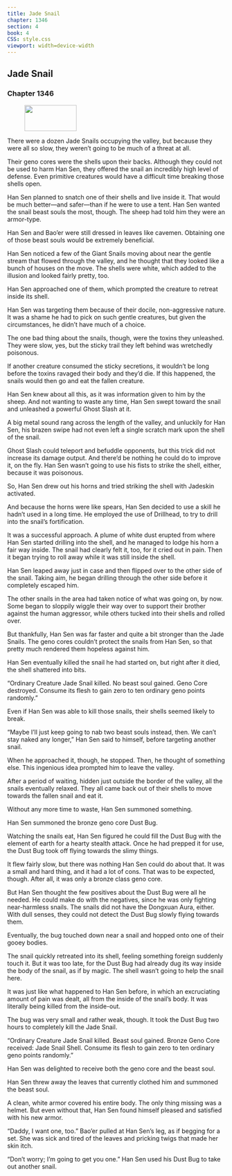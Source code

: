 ```yaml
---
title: Jade Snail
chapter: 1346
section: 4
book: 4
CSS: style.css
viewport: width=device-width
---
```


## Jade Snail

### Chapter 1346

<figure>
	<img src="../Images/gem.gif" alt="" id="gem" width="120" height="60" />
</figure>

There were a dozen Jade Snails occupying the valley, but because they were all so slow, they weren’t going to be much of a threat at all.

Their geno cores were the shells upon their backs. Although they could not be used to harm Han Sen, they offered the snail an incredibly high level of defense. Even primitive creatures would have a difficult time breaking those shells open.

Han Sen planned to snatch one of their shells and live inside it. That would be much better—and safer—than if he were to use a tent. Han Sen wanted the snail beast souls the most, though. The sheep had told him they were an armor-type.

Han Sen and Bao’er were still dressed in leaves like cavemen. Obtaining one of those beast souls would be extremely beneficial.

Han Sen noticed a few of the Giant Snails moving about near the gentle stream that flowed through the valley, and he thought that they looked like a bunch of houses on the move. The shells were white, which added to the illusion and looked fairly pretty, too.

Han Sen approached one of them, which prompted the creature to retreat inside its shell.

Han Sen was targeting them because of their docile, non-aggressive nature. It was a shame he had to pick on such gentle creatures, but given the circumstances, he didn’t have much of a choice.

The one bad thing about the snails, though, were the toxins they unleashed. They were slow, yes, but the sticky trail they left behind was wretchedly poisonous.

If another creature consumed the sticky secretions, it wouldn’t be long before the toxins ravaged their body and they’d die. If this happened, the snails would then go and eat the fallen creature.

Han Sen knew about all this, as it was information given to him by the sheep. And not wanting to waste any time, Han Sen swept toward the snail and unleashed a powerful Ghost Slash at it.

A big metal sound rang across the length of the valley, and unluckily for Han Sen, his brazen swipe had not even left a single scratch mark upon the shell of the snail.

Ghost Slash could teleport and befuddle opponents, but this trick did not increase its damage output. And there’d be nothing he could do to improve it, on the fly. Han Sen wasn’t going to use his fists to strike the shell, either, because it was poisonous.

So, Han Sen drew out his horns and tried striking the shell with Jadeskin activated.

And because the horns were like spears, Han Sen decided to use a skill he hadn’t used in a long time. He employed the use of Drillhead, to try to drill into the snail’s fortification.

It was a successful approach. A plume of white dust erupted from where Han Sen started drilling into the shell, and he managed to lodge his horn a fair way inside. The snail had clearly felt it, too, for it cried out in pain. Then it began trying to roll away while it was still inside the shell.

Han Sen leaped away just in case and then flipped over to the other side of the snail. Taking aim, he began drilling through the other side before it completely escaped him.

The other snails in the area had taken notice of what was going on, by now. Some began to sloppily wiggle their way over to support their brother against the human aggressor, while others tucked into their shells and rolled over.

But thankfully, Han Sen was far faster and quite a bit stronger than the Jade Snails. The geno cores couldn’t protect the snails from Han Sen, so that pretty much rendered them hopeless against him.

Han Sen eventually killed the snail he had started on, but right after it died, the shell shattered into bits.

“Ordinary Creature Jade Snail killed. No beast soul gained. Geno Core destroyed. Consume its flesh to gain zero to ten ordinary geno points randomly.”

Even if Han Sen was able to kill those snails, their shells seemed likely to break.

“Maybe I’ll just keep going to nab two beast souls instead, then. We can’t stay naked any longer,” Han Sen said to himself, before targeting another snail.

When he approached it, though, he stopped. Then, he thought of something else. This ingenious idea prompted him to leave the valley.

After a period of waiting, hidden just outside the border of the valley, all the snails eventually relaxed. They all came back out of their shells to move towards the fallen snail and eat it.

Without any more time to waste, Han Sen summoned something.

Han Sen summoned the bronze geno core Dust Bug.

Watching the snails eat, Han Sen figured he could fill the Dust Bug with the element of earth for a hearty stealth attack. Once he had prepped it for use, the Dust Bug took off flying towards the slimy things.

It flew fairly slow, but there was nothing Han Sen could do about that. It was a small and hard thing, and it had a lot of cons. That was to be expected, though. After all, it was only a bronze class geno core.

But Han Sen thought the few positives about the Dust Bug were all he needed. He could make do with the negatives, since he was only fighting near-harmless snails. The snails did not have the Dongxuan Aura, either. With dull senses, they could not detect the Dust Bug slowly flying towards them.

Eventually, the bug touched down near a snail and hopped onto one of their gooey bodies.

The snail quickly retreated into its shell, feeling something foreign suddenly touch it. But it was too late, for the Dust Bug had already dug its way inside the body of the snail, as if by magic. The shell wasn’t going to help the snail here.

It was just like what happened to Han Sen before, in which an excruciating amount of pain was dealt, all from the inside of the snail’s body. It was literally being killed from the inside-out.

The bug was very small and rather weak, though. It took the Dust Bug two hours to completely kill the Jade Snail.

“Ordinary Creature Jade Snail killed. Beast soul gained. Bronze Geno Core received: Jade Snail Shell. Consume its flesh to gain zero to ten ordinary geno points randomly.”

Han Sen was delighted to receive both the geno core and the beast soul.

Han Sen threw away the leaves that currently clothed him and summoned the beast soul.

A clean, white armor covered his entire body. The only thing missing was a helmet. But even without that, Han Sen found himself pleased and satisfied with his new armor.

“Daddy, I want one, too.” Bao’er pulled at Han Sen’s leg, as if begging for a set. She was sick and tired of the leaves and pricking twigs that made her skin itch.

“Don’t worry; I’m going to get you one.” Han Sen used his Dust Bug to take out another snail.